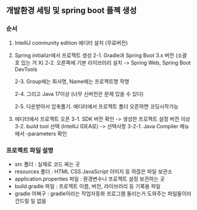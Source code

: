 ## 개발환경 세팅 및 spring boot 플젝 생성


### 순서
1. IntelliJ community edition 에디터 설치 (무료버전)
2. Spring initializr에서 프로젝트 생성
    2-1. Gradle과 Spring Boot 3.x 버전 (소괄호 있는 거 X)
    2-2. 오른쪽에 기본 라이브러리 설치
        -> Spring Web, Spring Boot DevTools

    2-3. Group에는 회사명, Name에는 프로젝트명 작명

    2-4. 그리고 Java 17이상 (너무 신버전은 문제 있을 수 있다)

    2-5. 다운받아서 압축풀기.
        에디터에서 프로젝트 폴더 오픈하면 코딩시작가능
3. 에디터에서 프로젝트 오픈
    3-1. SDK 버전 확인 -> 생성한 프로젝트 설정 버전 이상
    3-2. build tool 선택 (IntelliJ IDEA로) -> 선택사항
        3-2-1. Java Compiler 메뉴에서 -parameters 확인

### 프로젝트 파일 설명
- src 폴더 : 실제로 코드 짜는 곳
- resources 폴더 : HTML CSS JavaScript 이미지 등 하찮은 파일 보관소
- application.properties 파일 : 환경변수나 프로젝트 설정 보관하는 곳
- build.gradle 파일 : 프로젝트 이름, 버전, 라이브러리 등 기록용 파일
- gradle 어쩌구 : gradle이라는 작업자동화 프로그램 돌리는거 도와주는 파일들이라 건드릴 일 없음